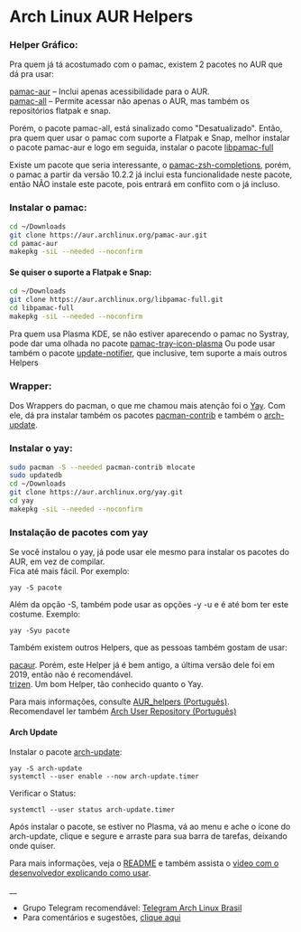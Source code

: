 # Arch Linux AUR Helpers

### Helper Gráfico:  

Pra quem já tá acostumado com o pamac, existem 2 pacotes no AUR que dá pra usar:  

[pamac-aur](https://aur.archlinux.org/packages/pamac-aur) – Inclui apenas acessibilidade para o AUR.  
[pamac-all](https://aur.archlinux.org/packages/pamac-all) – Permite acessar não apenas o AUR, mas também os repositórios flatpak e snap.  

Porém, o pacote pamac-all, está sinalizado como "Desatualizado". Então, pra quem quer usar o pamac com suporte a Flatpak e Snap, melhor instalar o pacote pamac-aur e logo em seguida, instalar o pacote [libpamac-full](https://aur.archlinux.org/packages/libpamac-full)

Existe um pacote que seria interessante, o [pamac-zsh-completions](https://aur.archlinux.org/packages/pamac-zsh-completions), porém, o pamac a partir da versão 10.2.2 já inclui esta funcionalidade neste pacote, então NÃO instale este pacote, pois entrará em conflito com o já incluso.

### Instalar o pamac:  

```bash
cd ~/Downloads
git clone https://aur.archlinux.org/pamac-aur.git
cd pamac-aur
makepkg -siL --needed --noconfirm
```

#### Se quiser o suporte a Flatpak e Snap:

```bash
cd ~/Downloads
git clone https://aur.archlinux.org/libpamac-full.git
cd libpamac-full
makepkg -siL --needed --noconfirm
```

Pra quem usa Plasma KDE, se não estiver aparecendo o pamac no Systray, pode dar uma olhada no pacote [pamac-tray-icon-plasma](https://aur.archlinux.org/packages/pamac-tray-icon-plasma)
Ou pode usar também o pacote [update-notifier](https://aur.archlinux.org/packages/update-notifier), que inclusive, tem suporte a mais outros Helpers

### Wrapper:

Dos Wrappers do pacman, o que me chamou mais atenção foi o [Yay](https://aur.archlinux.org/packages/yay). 
Com ele, dá pra instalar também os pacotes [pacman-contrib](https://archlinux.org/packages/community/x86_64/pacman-contrib/) e também o [arch-update](https://aur.archlinux.org/packages/arch-update).  

### Instalar o yay:  

```bash
sudo pacman -S --needed pacman-contrib mlocate
sudo updatedb
cd ~/Downloads
git clone https://aur.archlinux.org/yay.git
cd yay
makepkg -siL --needed --noconfirm
```
### Instalação de pacotes com yay

Se você instalou o yay, já pode usar ele mesmo para instalar os pacotes do AUR, em vez de compilar.  
Fica até mais fácil. Por exemplo:

```
yay -S pacote
```

Além da opção -S, também pode usar as opções -y -u e é até bom ter este costume. Exemplo:  

```
yay -Syu pacote
```

Também existem outros Helpers, que as pessoas também gostam de usar:  

[pacaur](https://aur.archlinux.org/packages/pacaur). Porém, este Helper já é bem antigo, a última versão dele foi em 2019, então não é recomendável.  
[trizen](https://aur.archlinux.org/packages/trizen). Um bom Helper, tão conhecido quanto o Yay.  

Para mais informações, consulte [AUR_helpers (Português)](https://wiki.archlinux.org/title/AUR_helpers_(Portugu%C3%AAs)).  
Recomendavel ler também [Arch User Repository (Português)](https://wiki.archlinux.org/title/Arch_User_Repository_(Portugu%C3%AAs))

#### Arch Update

Instalar o pacote [arch-update](https://aur.archlinux.org/packages/arch-update):   

```
yay -S arch-update
systemctl --user enable --now arch-update.timer
```

Verificar o Status:  

```
systemctl --user status arch-update.timer
```

Após instalar o pacote, se estiver no Plasma, vá ao menu e ache o ícone do arch-update, clique e segure e arraste para sua barra de tarefas, deixando onde quiser.

Para mais informações, veja o [README](https://github.com/Antiz96/arch-update/blob/main/README.md) e também assista o [video com o desenvolvedor explicando como usar](https://www.youtube.com/watch?v=QkOkX70SEmo).  

__

- Grupo Telegram recomendável: [Telegram Arch Linux Brasil](https://t.me/archlinuxbr)  
- Para comentários e sugestões, [clique aqui](https://github.com/elppans/doc-linux/issues)  
